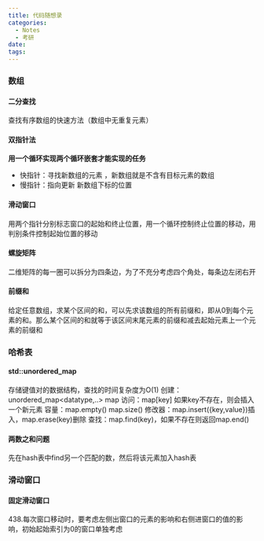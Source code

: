 ```yaml
---
title: 代码随想录
categories:
  - Notes
  - 考研
date:
tags:
---
```

### 数组
#### 二分查找
查找有序数组的快速方法（数组中无重复元素）
#### 双指针法
**用一个循环实现两个循环嵌套才能实现的任务**
- 快指针：寻找新数组的元素 ，新数组就是不含有目标元素的数组
- 慢指针：指向更新 新数组下标的位置
#### 滑动窗口
用两个指针分别标志窗口的起始和终止位置，用一个循环控制终止位置的移动，用判别条件控制起始位置的移动
#### 螺旋矩阵
二维矩阵的每一圈可以拆分为四条边，为了不充分考虑四个角处，每条边左闭右开
#### 前缀和
给定任意数组，求某个区间的和，可以先求该数组的所有前缀和，即从0到每个元素的和。那么某个区间的和就等于该区间末尾元素的前缀和减去起始元素上一个元素的前缀和

### 哈希表
#### std::unordered_map
存储键值对的数据结构，查找的时间复杂度为O(1)
创建：unordered_map<datatype,..> map
访问：map\[key] 如果key不存在，则会插入一个新元素
容量：map.empty()  map.size()
修改器：map.insert({key,value})插入，map.erase(key)删除
查找：map.find(key)，如果不存在则返回map.end()
#### 两数之和问题
先在hash表中find另一个匹配的数，然后将该元素加入hash表

### 滑动窗口
#### 固定滑动窗口
438.每次窗口移动时，要考虑左侧出窗口的元素的影响和右侧进窗口的值的影响，初始起始索引为0的窗口单独考虑